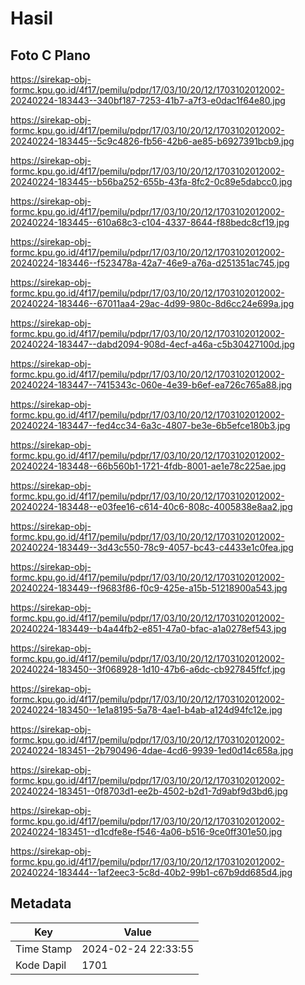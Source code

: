 # Hasil

## Foto C Plano

https://sirekap-obj-formc.kpu.go.id/4f17/pemilu/pdpr/17/03/10/20/12/1703102012002-20240224-183443--340bf187-7253-41b7-a7f3-e0dac1f64e80.jpg

https://sirekap-obj-formc.kpu.go.id/4f17/pemilu/pdpr/17/03/10/20/12/1703102012002-20240224-183445--5c9c4826-fb56-42b6-ae85-b6927391bcb9.jpg

https://sirekap-obj-formc.kpu.go.id/4f17/pemilu/pdpr/17/03/10/20/12/1703102012002-20240224-183445--b56ba252-655b-43fa-8fc2-0c89e5dabcc0.jpg

https://sirekap-obj-formc.kpu.go.id/4f17/pemilu/pdpr/17/03/10/20/12/1703102012002-20240224-183445--610a68c3-c104-4337-8644-f88bedc8cf19.jpg

https://sirekap-obj-formc.kpu.go.id/4f17/pemilu/pdpr/17/03/10/20/12/1703102012002-20240224-183446--f523478a-42a7-46e9-a76a-d251351ac745.jpg

https://sirekap-obj-formc.kpu.go.id/4f17/pemilu/pdpr/17/03/10/20/12/1703102012002-20240224-183446--67011aa4-29ac-4d99-980c-8d6cc24e699a.jpg

https://sirekap-obj-formc.kpu.go.id/4f17/pemilu/pdpr/17/03/10/20/12/1703102012002-20240224-183447--dabd2094-908d-4ecf-a46a-c5b30427100d.jpg

https://sirekap-obj-formc.kpu.go.id/4f17/pemilu/pdpr/17/03/10/20/12/1703102012002-20240224-183447--7415343c-060e-4e39-b6ef-ea726c765a88.jpg

https://sirekap-obj-formc.kpu.go.id/4f17/pemilu/pdpr/17/03/10/20/12/1703102012002-20240224-183447--fed4cc34-6a3c-4807-be3e-6b5efce180b3.jpg

https://sirekap-obj-formc.kpu.go.id/4f17/pemilu/pdpr/17/03/10/20/12/1703102012002-20240224-183448--66b560b1-1721-4fdb-8001-ae1e78c225ae.jpg

https://sirekap-obj-formc.kpu.go.id/4f17/pemilu/pdpr/17/03/10/20/12/1703102012002-20240224-183448--e03fee16-c614-40c6-808c-4005838e8aa2.jpg

https://sirekap-obj-formc.kpu.go.id/4f17/pemilu/pdpr/17/03/10/20/12/1703102012002-20240224-183449--3d43c550-78c9-4057-bc43-c4433e1c0fea.jpg

https://sirekap-obj-formc.kpu.go.id/4f17/pemilu/pdpr/17/03/10/20/12/1703102012002-20240224-183449--f9683f86-f0c9-425e-a15b-51218900a543.jpg

https://sirekap-obj-formc.kpu.go.id/4f17/pemilu/pdpr/17/03/10/20/12/1703102012002-20240224-183449--b4a44fb2-e851-47a0-bfac-a1a0278ef543.jpg

https://sirekap-obj-formc.kpu.go.id/4f17/pemilu/pdpr/17/03/10/20/12/1703102012002-20240224-183450--3f068928-1d10-47b6-a6dc-cb927845ffcf.jpg

https://sirekap-obj-formc.kpu.go.id/4f17/pemilu/pdpr/17/03/10/20/12/1703102012002-20240224-183450--1e1a8195-5a78-4ae1-b4ab-a124d94fc12e.jpg

https://sirekap-obj-formc.kpu.go.id/4f17/pemilu/pdpr/17/03/10/20/12/1703102012002-20240224-183451--2b790496-4dae-4cd6-9939-1ed0d14c658a.jpg

https://sirekap-obj-formc.kpu.go.id/4f17/pemilu/pdpr/17/03/10/20/12/1703102012002-20240224-183451--0f8703d1-ee2b-4502-b2d1-7d9abf9d3bd6.jpg

https://sirekap-obj-formc.kpu.go.id/4f17/pemilu/pdpr/17/03/10/20/12/1703102012002-20240224-183451--d1cdfe8e-f546-4a06-b516-9ce0ff301e50.jpg

https://sirekap-obj-formc.kpu.go.id/4f17/pemilu/pdpr/17/03/10/20/12/1703102012002-20240224-183444--1af2eec3-5c8d-40b2-99b1-c67b9dd685d4.jpg


## Metadata

| Key        | Value               |
| ---------- | ------------------- |
| Time Stamp | 2024-02-24 22:33:55 |
| Kode Dapil | 1701                |



